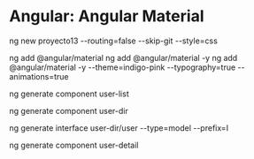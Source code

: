 
# Angular: Angular Material

ng new proyecto13 --routing=false --skip-git --style=css

ng add @angular/material
ng add @angular/material -y
ng add @angular/material -y --theme=indigo-pink --typography=true --animations=true

ng generate component user-list

ng generate component user-dir

ng generate interface user-dir/user --type=model --prefix=I

ng generate component user-detail
